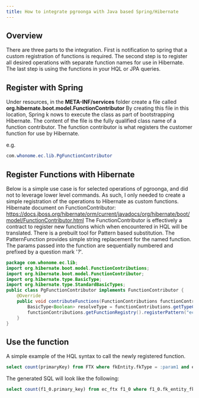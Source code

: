 ```yaml
---
title: How to integrate pgroonga with Java based Spring/Hibernate
---
```


## Overview

There are three parts to the integration. First is notification to spring that a custom registration of functions is required. The second step is to register all desired operations with separate function names for use in Hibernate. The last step is using the functions in your HQL or JPA queries.

## Register with Spring

Under resources, in the **META-INF/services** folder create a file called **org.hibernate.boot.model.FunctionContributor** By creating this file in this location, Spring k nows to execute the class as part of bootstrapping Hibernate.
The content of the file is the fully qualified class name of a function contributor. The function contributor is what registers the customer function for use by Hibernate.

e.g.

```java
com.whonome.ec.lib.PgFunctionContributor
```

## Register Functions with Hibernate
Below is a simple use case is for selected operations of pgroonga, and did not to leverage lower level commands. As such, I only needed to create a simple registration of the operations to Hibernate as custom functions.
Hibernate document on FunctionContributor: https://docs.jboss.org/hibernate/orm/current/javadocs/org/hibernate/boot/model/FunctionContributor.html
The FunctionContributor is effectively a contract to register new functions which when encountered in HQL will be translated. 
There is a prebuilt tool for Pattern based substitution. The PatternFunction provides simple string replacement for the named function. The params passed into the function are sequentially numbered and prefixed by a question mark '*?*'.

```java
package com.whonome.ec.lib;
import org.hibernate.boot.model.FunctionContributions;
import org.hibernate.boot.model.FunctionContributor;
import org.hibernate.type.BasicType;
import org.hibernate.type.StandardBasicTypes;
public class PgFunctionContributor implements FunctionContributor {
	@Override
	public void contributeFunctions(FunctionContributions functionContributions) {
		BasicType<Boolean> resolveType = functionContributions.getTypeConfiguration().getBasicTypeRegistry().resolve(StandardBasicTypes.BOOLEAN);
		functionContributions.getFunctionRegistry().registerPattern("ecfts","?1 &@~ ?2",resolveType);
	}
}
```

## Use the function

A simple example of the HQL syntax to call the newly registered function.

```sql
select count(primaryKey) from FTX where fkEntity.fkType = :param1 and ecfts(content, :param2) = true
```

The generated SQL will look like the following:

```sql
select count(f1_0.primary_key) from ec_ftx f1_0 where f1_0.fk_entity_fk_type=? and f1_0.content &@~ ?=true
```
